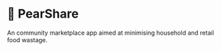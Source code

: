 # 🍐 PearShare

An community marketplace app aimed at minimising household and retail food wastage.

